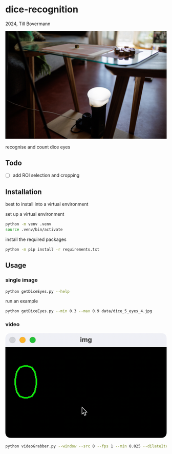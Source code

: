 # dice-recognition
2024, Till Bovermann


![setup](data/setup_single_IMG_0677-3000px.jpg)

recognise and count dice eyes 

## Todo

+ [ ] add ROI selection and cropping

## Installation

best to install into a virtual environment


set up a virtual environment
```bash
python -m venv .venv
source .venv/bin/activate
```

install the required packages
```bash
python -m pip install -r requirements.txt
```


## Usage

### single image

```bash
python getDiceEyes.py --help
```

run an example
```bash
python getDiceEyes.py --min 0.3 --max 0.9 data/dice_5_eyes_4.jpg
```


### video

![](data/diceEyes.gif)

```bash
python videoGrabber.py --window --src 0 --fps 1 --min 0.025 --dilateIterations 2 --kernelSize 1 --max 0.08 2>/dev/null
```
